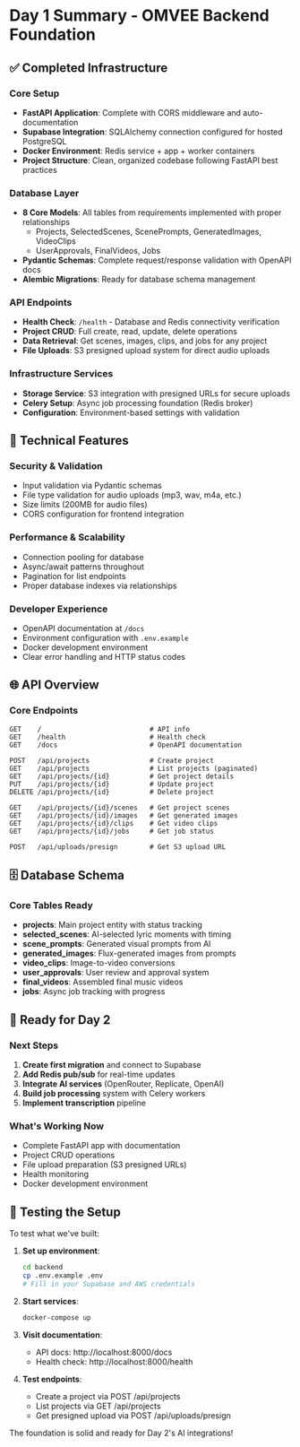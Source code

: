 # Day 1 Summary - OMVEE Backend Foundation

## ✅ Completed Infrastructure

### Core Setup
- **FastAPI Application**: Complete with CORS middleware and auto-documentation
- **Supabase Integration**: SQLAlchemy connection configured for hosted PostgreSQL
- **Docker Environment**: Redis service + app + worker containers
- **Project Structure**: Clean, organized codebase following FastAPI best practices

### Database Layer
- **8 Core Models**: All tables from requirements implemented with proper relationships
  - Projects, SelectedScenes, ScenePrompts, GeneratedImages, VideoClips
  - UserApprovals, FinalVideos, Jobs
- **Pydantic Schemas**: Complete request/response validation with OpenAPI docs
- **Alembic Migrations**: Ready for database schema management

### API Endpoints
- **Health Check**: `/health` - Database and Redis connectivity verification
- **Project CRUD**: Full create, read, update, delete operations
- **Data Retrieval**: Get scenes, images, clips, and jobs for any project
- **File Uploads**: S3 presigned upload system for direct audio uploads

### Infrastructure Services
- **Storage Service**: S3 integration with presigned URLs for secure uploads
- **Celery Setup**: Async job processing foundation (Redis broker)
- **Configuration**: Environment-based settings with validation

## 🔧 Technical Features

### Security & Validation
- Input validation via Pydantic schemas
- File type validation for audio uploads (mp3, wav, m4a, etc.)
- Size limits (200MB for audio files)
- CORS configuration for frontend integration

### Performance & Scalability
- Connection pooling for database
- Async/await patterns throughout
- Pagination for list endpoints
- Proper database indexes via relationships

### Developer Experience
- OpenAPI documentation at `/docs`
- Environment configuration with `.env.example`
- Docker development environment
- Clear error handling and HTTP status codes

## 🌐 API Overview

### Core Endpoints
```
GET    /                           # API info
GET    /health                     # Health check
GET    /docs                       # OpenAPI documentation

POST   /api/projects               # Create project
GET    /api/projects               # List projects (paginated)
GET    /api/projects/{id}          # Get project details
PUT    /api/projects/{id}          # Update project
DELETE /api/projects/{id}          # Delete project

GET    /api/projects/{id}/scenes   # Get project scenes
GET    /api/projects/{id}/images   # Get generated images
GET    /api/projects/{id}/clips    # Get video clips
GET    /api/projects/{id}/jobs     # Get job status

POST   /api/uploads/presign        # Get S3 upload URL
```

## 🗄️ Database Schema

### Core Tables Ready
- **projects**: Main project entity with status tracking
- **selected_scenes**: AI-selected lyric moments with timing
- **scene_prompts**: Generated visual prompts from AI
- **generated_images**: Flux-generated images from prompts
- **video_clips**: Image-to-video conversions
- **user_approvals**: User review and approval system
- **final_videos**: Assembled final music videos
- **jobs**: Async job tracking with progress

## 🚀 Ready for Day 2

### Next Steps
1. **Create first migration** and connect to Supabase
2. **Add Redis pub/sub** for real-time updates
3. **Integrate AI services** (OpenRouter, Replicate, OpenAI)
4. **Build job processing** system with Celery workers
5. **Implement transcription** pipeline

### What's Working Now
- Complete FastAPI app with documentation
- Project CRUD operations
- File upload preparation (S3 presigned URLs)
- Health monitoring
- Docker development environment

## 🧪 Testing the Setup

To test what we've built:

1. **Set up environment**:
   ```bash
   cd backend
   cp .env.example .env
   # Fill in your Supabase and AWS credentials
   ```

2. **Start services**:
   ```bash
   docker-compose up
   ```

3. **Visit documentation**:
   - API docs: http://localhost:8000/docs
   - Health check: http://localhost:8000/health

4. **Test endpoints**:
   - Create a project via POST /api/projects
   - List projects via GET /api/projects
   - Get presigned upload via POST /api/uploads/presign

The foundation is solid and ready for Day 2's AI integrations!